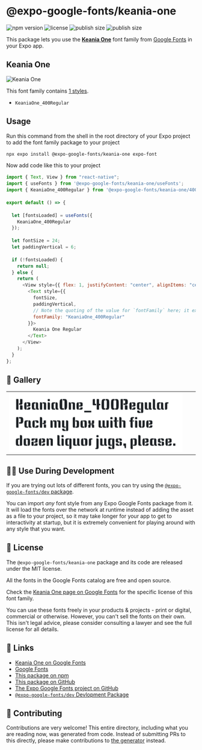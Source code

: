 # @expo-google-fonts/keania-one

![npm version](https://flat.badgen.net/npm/v/@expo-google-fonts/keania-one)
![license](https://flat.badgen.net/github/license/expo/google-fonts)
![publish size](https://flat.badgen.net/packagephobia/install/@expo-google-fonts/keania-one)
![publish size](https://flat.badgen.net/packagephobia/publish/@expo-google-fonts/keania-one)

This package lets you use the [**Keania One**](https://fonts.google.com/specimen/Keania+One) font family from [Google Fonts](https://fonts.google.com/) in your Expo app.

## Keania One

![Keania One](./font-family.png)

This font family contains [1 styles](#-gallery).

- `KeaniaOne_400Regular`

## Usage

Run this command from the shell in the root directory of your Expo project to add the font family package to your project

```sh
npx expo install @expo-google-fonts/keania-one expo-font
```

Now add code like this to your project

```js
import { Text, View } from "react-native";
import { useFonts } from '@expo-google-fonts/keania-one/useFonts';
import { KeaniaOne_400Regular } from '@expo-google-fonts/keania-one/400Regular';

export default () => {

  let [fontsLoaded] = useFonts({
    KeaniaOne_400Regular
  });

  let fontSize = 24;
  let paddingVertical = 6;

  if (!fontsLoaded) {
    return null;
  } else {
    return (
      <View style={{ flex: 1, justifyContent: "center", alignItems: "center" }}>
        <Text style={{
          fontSize,
          paddingVertical,
          // Note the quoting of the value for `fontFamily` here; it expects a string!
          fontFamily: "KeaniaOne_400Regular"
        }}>
          Keania One Regular
        </Text>
      </View>
    );
  }
};
```

## 🔡 Gallery


||||
|-|-|-|
|![KeaniaOne_400Regular](./400Regular/KeaniaOne_400Regular.ttf.png)||||


## 👩‍💻 Use During Development

If you are trying out lots of different fonts, you can try using the [`@expo-google-fonts/dev` package](https://github.com/expo/google-fonts/tree/master/font-packages/dev#readme).

You can import _any_ font style from any Expo Google Fonts package from it. It will load the fonts over the network at runtime instead of adding the asset as a file to your project, so it may take longer for your app to get to interactivity at startup, but it is extremely convenient for playing around with any style that you want.


## 📖 License

The `@expo-google-fonts/keania-one` package and its code are released under the MIT license.

All the fonts in the Google Fonts catalog are free and open source.

Check the [Keania One page on Google Fonts](https://fonts.google.com/specimen/Keania+One) for the specific license of this font family.

You can use these fonts freely in your products & projects - print or digital, commercial or otherwise. However, you can't sell the fonts on their own. This isn't legal advice, please consider consulting a lawyer and see the full license for all details.

## 🔗 Links

- [Keania One on Google Fonts](https://fonts.google.com/specimen/Keania+One)
- [Google Fonts](https://fonts.google.com/)
- [This package on npm](https://www.npmjs.com/package/@expo-google-fonts/keania-one)
- [This package on GitHub](https://github.com/expo/google-fonts/tree/master/font-packages/keania-one)
- [The Expo Google Fonts project on GitHub](https://github.com/expo/google-fonts)
- [`@expo-google-fonts/dev` Devlopment Package](https://github.com/expo/google-fonts/tree/master/font-packages/dev)

## 🤝 Contributing

Contributions are very welcome! This entire directory, including what you are reading now, was generated from code. Instead of submitting PRs to this directly, please make contributions to [the generator](https://github.com/expo/google-fonts/tree/master/packages/generator) instead.
